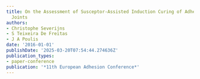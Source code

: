 ```yaml
---
title: On the Assessment of Susceptor-Assisted Induction Curing of Adhesively Bonded
  Joints
authors:
- Christophe Severijns
- S Teixeira De Freitas
- J A Poulis
date: '2016-01-01'
publishDate: '2025-03-20T07:54:44.274636Z'
publication_types:
- paper-conference
publication: '*11th European Adhesion Conference*'
---
```

